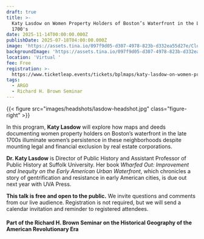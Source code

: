 ```yaml
---
draft: true
title: >-
  Katy Lasdow on Women Property Holders of Boston’s Waterfront in the Late
  1700's
date: 2025-11-14T00:00:00.000Z
publishDate: 2025-07-18T04:00:00.000Z
image: 'https://assets.tina.io/097f9d05-d307-4978-823b-d332ea55d27e/Clough Atlas.jpg'
backgroundImage: 'https://assets.tina.io/097f9d05-d307-4978-823b-d332ea55d27e/Clough Atlas.jpg'
location: 'Virtual '
fee: Free
registration: >-
  https://www.ticketleap.events/tickets/bplmaps/katy-lasdow-on-women-property-holders-of-boston-s-waterfront-in-the-late-1700-s
tags:
  - ARGO
  - Richard H. Brown Seminar
---
```


{{< figure src="images/headshots/lasdow-headshot.jpg" class="figure-right" >}}

In this program, **Katy Lasdow** will explore how maps and deeds documenting women property holders on Boston’s waterfront in the late 1700s illuminate women’s persistence in these neighborhoods despite mounting legal and financial exclusion by real estate corporations.

**Dr. Katy Lasdow** is Director of Public History and Assistant Professor of Public History at Suffolk University. Her book *Wharfed Out: Improvement and Inequity on the Early American Urban Waterfront*, which chronicles a story of gentrification and resistance in early American cities, is due out next year with UVA Press.

**This talk is free and open to the public.** We invite questions and comments from our live audience. Registration is not required, but we will send  a calendar invitation and reminder to registered attendees.

#### Part of the Richard H. Brown Seminar on the Historical Geography of the American Revolutionary Era
